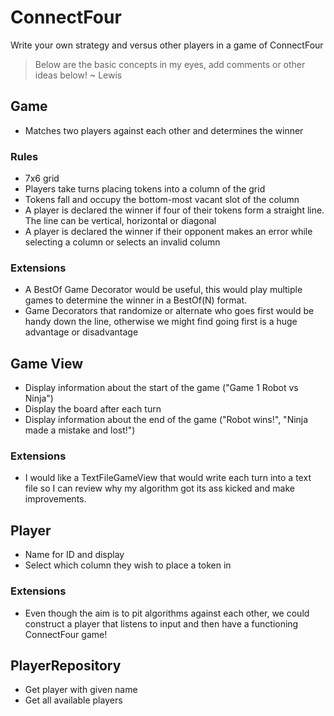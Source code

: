 # ConnectFour
Write your own strategy and versus other players in a game of ConnectFour

> Below are the basic concepts in my eyes, add comments or other ideas below!
~ Lewis

## Game

- Matches two players against each other and determines the winner

### Rules

- 7x6 grid
- Players take turns placing tokens into a column of the grid
- Tokens fall and occupy the bottom-most vacant slot of the column
- A player is declared the winner if four of their tokens form a straight line. The line can be vertical, horizontal or diagonal
- A player is declared the winner if their opponent makes an error while selecting a column or selects an invalid column

### Extensions

 - A BestOf Game Decorator would be useful, this would play multiple games to determine the winner in a BestOf(N) format.
 - Game Decorators that randomize or alternate who goes first would be handy down the line, otherwise we might find going first is a huge advantage or disadvantage

## Game View

- Display information about the start of the game ("Game 1 Robot vs Ninja")
- Display the board after each turn
- Display information about the end of the game ("Robot wins!", "Ninja made a mistake and lost!")

### Extensions

 - I would like a TextFileGameView that would write each turn into a text file so I can review why my algorithm got its ass kicked and make improvements.

## Player

 - Name for ID and display
 - Select which column they wish to place a token in
 
 ### Extensions
 
 - Even though the aim is to pit algorithms against each other, we could construct a player that listens to input and then have a functioning ConnectFour game!

## PlayerRepository

 - Get player with given name
 - Get all available players
